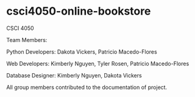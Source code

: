# csci4050-online-bookstore
CSCI 4050

Team Members:

Python Developers: Dakota Vickers, Patricio Macedo-Flores

Web Developers: Kimberly Nguyen, Tyler Rosen, Patricio Macedo-Flores

Database Designer: Kimberly Nguyen, Dakota Vickers

All group members contributed to the documentation of project.


